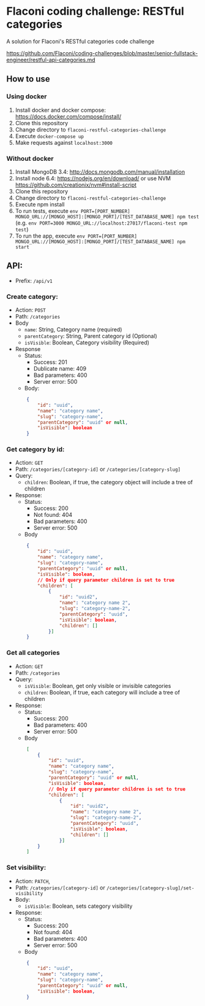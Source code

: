 # Flaconi coding challenge: RESTful categories
A solution for Flaconi's RESTful categories code challenge

https://github.com/Flaconi/coding-challenges/blob/master/senior-fullstack-engineer/restful-api-categories.md

## How to use

### Using docker
1. Install docker and docker compose: https://docs.docker.com/compose/install/
2. Clone this repository
3. Change directory to `flaconi-restful-categories-challenge`
4. Execute `docker-compose up`
5. Make requests against `localhost:3000`

### Without docker
1. Install MongoDB 3.4: http://docs.mongodb.com/manual/installation
2. Install node 6.4: https://nodejs.org/en/download/ or use NVM https://github.com/creationix/nvm#install-script
3. Clone this repository
4. Change directory to `flaconi-restful-categories-challenge`
5. Execute npm install
6. To run tests, execute `env PORT=[PORT_NUMBER] MONGO_URL://[MONGO_HOST]:[MONGO_PORT]/[TEST_DATABASE_NAME] npm test` (e.g. `env PORT=3000 MONGO_URL://localhost:27017/flaconi-test npm test`)
7. To run the app, execute `env PORT=[PORT_NUMBER] MONGO_URL://[MONGO_HOST]:[MONGO_PORT]/[TEST_DATABASE_NAME] npm start`

## API:
- Prefix: `/api/v1`

### Create category:
- Action: `POST`
- Path: `/categories`
- Body
    - `name`: String, Category name (required)
    - `parentCategory`: String, Parent category id (Optional)
    - `isVisible`: Boolean, Category visibility (Required)
- Response
    - Status:
        - Success: 201
        - Dublicate name: 409
        - Bad parameters: 400
        - Server error: 500
    - Body:
    ```json
        {
            "id": "uuid",
            "name": "category name",
            "slug": "category-name",
            "parentCategory": "uuid" or null,
            "isVisible": boolean
        }
    ```
### Get category by id:
- Action: `GET`
- Path: `/categories/[category-id]` or `/categories/[category-slug]`
- Query:
    - `children`: Boolean, if true, the category object will include a tree of children
- Response:
    - Status:
        - Success: 200
        - Not found: 404
        - Bad parameters: 400
        - Server error: 500
    - Body
    ```json
        {
            "id": "uuid",
            "name": "category name",
            "slug": "category-name",
            "parentCategory": "uuid" or null,
            "isVisible": boolean,
            // Only if query parameter children is set to true
            "children": [
                {
                    "id": "uuid2",
                    "name": "category name 2",
                    "slug": "category-name-2",
                    "parentCategory": "uuid",
                    "isVisible": boolean,
                    "children": []
                }]
        }
    ```
### Get all categories
- Action: `GET`
- Path: `/categories`
- Query:
    - `isVisible`: Boolean, get only visible or invisible categories
    - `children`: Boolean, if true, each category will include a tree of children
- Response:
    - Status:
        - Success: 200
        - Bad parameters: 400
        - Server error: 500
    - Body
    ```json
        [
            {
                "id": "uuid",
                "name": "category name",
                "slug": "category-name",
                "parentCategory": "uuid" or null,
                "isVisible": boolean,
                // Only if query parameter children is set to true
                "children": [
                    {
                        "id": "uuid2",
                        "name": "category name 2",
                        "slug": "category-name-2",
                        "parentCategory": "uuid",
                        "isVisible": boolean,
                        "children": []
                    }]
            }
        ]
    ```
### Set visibility:
- Action: `PATCH`,
- Path: `/categories/[category-id]` or `/categories/[category-slug]/set-visibility`
- Body:
    - `isVisible`: Boolean, sets category visibility
- Response:
    - Status:
        - Success: 200
        - Not found: 404
        - Bad parameters: 400
        - Server error: 500
    - Body
    ```json
        {
            "id": "uuid",
            "name": "category name",
            "slug": "category-name",
            "parentCategory": "uuid" or null,
            "isVisible": boolean,
        }
    ```

